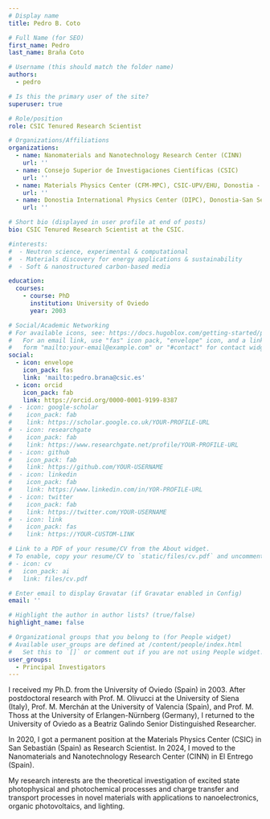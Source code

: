 ```yaml
---
# Display name
title: Pedro B. Coto

# Full Name (for SEO)
first_name: Pedro
last_name: Braña Coto

# Username (this should match the folder name)
authors:
  - pedro

# Is this the primary user of the site?
superuser: true

# Role/position
role: CSIC Tenured Research Scientist

# Organizations/Affiliations
organizations:
  - name: Nanomaterials and Nanotechnology Research Center (CINN)
    url: ''
  - name: Consejo Superior de Investigaciones Científicas (CSIC)
    url: ''
  - name: Materials Physics Center (CFM-MPC), CSIC-UPV/EHU, Donostia - San Sebastián
    url: ''
  - name: Donostia International Physics Center (DIPC), Donostia-San Sebastián
    url: ''

# Short bio (displayed in user profile at end of posts)
bio: CSIC Tenured Research Scientist at the CSIC.

#interests:
#  - Neutron science, experimental & computational
#  - Materials discovery for energy applications & sustainability
#  - Soft & nanostructured carbon-based media

education:
  courses:
    - course: PhD
      institution: University of Oviedo
      year: 2003

# Social/Academic Networking
# For available icons, see: https://docs.hugoblox.com/getting-started/page-builder/#icons
#   For an email link, use "fas" icon pack, "envelope" icon, and a link in the
#   form "mailto:your-email@example.com" or "#contact" for contact widget.
social:
  - icon: envelope
    icon_pack: fas
    link: 'mailto:pedro.brana@csic.es'
  - icon: orcid
    icon_pack: fab
    link: https://orcid.org/0000-0001-9199-8387
#  - icon: google-scholar
#    icon_pack: fab
#    link: https://scholar.google.co.uk/YOUR-PROFILE-URL
#  - icon: researchgate
#    icon_pack: fab
#    link: https://www.researchgate.net/profile/YOUR-PROFILE-URL
#  - icon: github
#    icon_pack: fab
#    link: https://github.com/YOUR-USERNAME
#  - icon: linkedin
#    icon_pack: fab
#    link: https://www.linkedin.com/in/YOR-PROFILE-URL
#  - icon: twitter
#    icon_pack: fab
#    link: https://twitter.com/YOUR-USERNAME
#  - icon: link
#    icon_pack: fas
#    link: https://YOUR-CUSTOM-LINK

# Link to a PDF of your resume/CV from the About widget.
# To enable, copy your resume/CV to `static/files/cv.pdf` and uncomment the lines below.
# - icon: cv
#   icon_pack: ai
#   link: files/cv.pdf

# Enter email to display Gravatar (if Gravatar enabled in Config)
email: ''

# Highlight the author in author lists? (true/false)
highlight_name: false

# Organizational groups that you belong to (for People widget)
# Available user_groups are defined at /content/people/index.html
#   Set this to `[]` or comment out if you are not using People widget.
user_groups:
  - Principal Investigators
---
```


I received my Ph.D. from the University of Oviedo (Spain) in 2003.
After postdoctoral research with Prof. M. Olivucci at the University of Siena (Italy), Prof. M. Merchán at the University of Valencia (Spain), and Prof. M. Thoss at the University of Erlangen-Nürnberg (Germany), I returned to the University of Oviedo as a Beatriz Galindo Senior Distinguished Researcher.

In 2020, I got a permanent position at the Materials Physics Center (CSIC) in San Sebastián (Spain) as Research Scientist. In 2024, I moved to the Nanomaterials and Nanotechnology Research Center (CINN) 
in El Entrego (Spain).

My research interests are the theoretical investigation of excited state photophysical and photochemical processes and charge transfer and transport processes in novel materials with applications to nanoelectronics, organic photovoltaics, and lighting.
